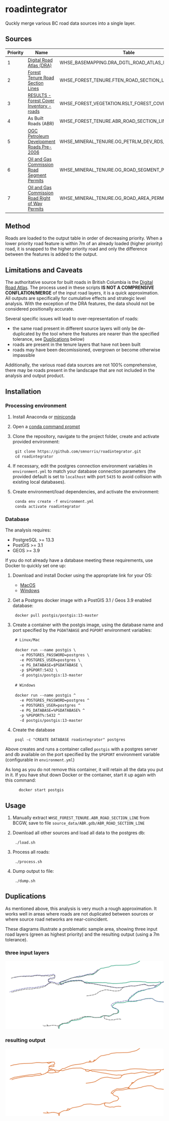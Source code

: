 # roadintegrator

Quckly merge various BC road data sources into a single layer.

## Sources


|Priority | Name                        | Table                        |
|---------|-----------------------------|------------------------------|
| 1 |[Digital Road Atlas (DRA)](https://catalogue.data.gov.bc.ca/dataset/digital-road-atlas-dra-master-partially-attributed-roads) | WHSE_BASEMAPPING.DRA_DGTL_ROAD_ATLAS_MPAR_SP |
| 2 | [Forest Tenure Road Section Lines](https://catalogue.data.gov.bc.ca/dataset/forest-tenure-road-section-lines) | WHSE_FOREST_TENURE.FTEN_ROAD_SECTION_LINES_SVW |
| 3 | [RESULTS - Forest Cover Inventory - roads](https://catalogue.data.gov.bc.ca/dataset/results-forest-cover-inventory) | WHSE_FOREST_VEGETATION.RSLT_FOREST_COVER_INV_SVW |
| 4 | As Built Roads (ABR) | WHSE_FOREST_TENURE.ABR_ROAD_SECTION_LINE |
| 5 | [OGC Petroleum Development Roads Pre-2006](https://catalogue.data.gov.bc.ca/dataset/ogc-petroleum-development-roads-pre-2006-public-version) | WHSE_MINERAL_TENURE.OG_PETRLM_DEV_RDS_PRE06_PUB_SP |
| 6 | [Oil and Gas Commission Road Segment Permits](https://catalogue.data.gov.bc.ca/dataset/oil-and-gas-commission-road-segment-permits) | WHSE_MINERAL_TENURE.OG_ROAD_SEGMENT_PERMIT_SP |
| 7 | [Oil and Gas Commission Road Right of Way Permits](https://catalogue.data.gov.bc.ca/dataset/oil-and-gas-commission-road-right-of-way-permits) | WHSE_MINERAL_TENURE.OG_ROAD_AREA_PERMIT_SP |

## Method

Roads are loaded to the output table in order of decreasing priority. When a lower priority road feature is within 7m of an already loaded (higher priority) road, it is snapped to the higher priority road and only the difference between the features is added to the output.

## Limitations and Caveats

The authoritative source for built roads in British Columbia is the [Digital Road Atlas](https://catalogue.data.gov.bc.ca/dataset/digital-road-atlas-dra-master-partially-attributed-roads). The process used in these scripts **IS NOT A COMPRENSIVE CONFLATION/MERGE** of the input road layers, it is a quick approximation. All outputs are specifically for cumulative effects and strategic level analysis. With the exception of the DRA features, the data should not be considered positionally accurate.

Several specific issues will lead to over-representation of roads:

- the same road present in different source layers will only be de-duplicated by the tool where the features are nearer than the specified tolerance, see [Duplications](#Duplications) below)
- roads are present in the tenure layers that have not been built
- roads may have been decomissioned, overgrown or become otherwise impassible

Additionally, the various road data sources are not 100% comprehensive, there may be roads present in the landscape that are not included in the analysis and output product.


## Installation

### Processing environment

1. Install Anaconda or [miniconda](https://docs.conda.io/en/latest/miniconda.html)

2. Open a [conda command prompt](https://docs.conda.io/projects/conda/en/latest/user-guide/getting-started.html)

3. Clone the repository, navigate to the project folder, create and activate provided environment:

        git clone https://github.com/smnorris/roadintegrator.git
        cd roadintegrator

4. If necessary, edit the postgres connection environment variables in `environment.yml` to match your database connection parameters (the provided default is set to `localhost` with port `5435` to avoid collision with existing local databases).

5. Create environment/load dependencies, and activate the environment:

        conda env create -f environment.yml
        conda activate roadintegrator

### Database

The analysis requires:

- PostgreSQL >= 13.3
- PostGIS >= 3.1
- GEOS >= 3.9

If you do not already have a database meeting these requirements, use Docker to quickly set one up:

1. Download and install Docker using the appropriate link for your OS:
    - [MacOS](https://download.docker.com/mac/stable/Docker.dmg)
    - [Windows](https://download.docker.com/win/stable/Docker%20Desktop%20Installer.exe)

2. Get a Postgres docker image with a PostGIS 3.1 / Geos 3.9 enabled database:

        docker pull postgis/postgis:13-master

3. Create a container with the postgis image, using the database name and port specified by the `PGDATABASE` and `PGPORT` environment variables:

        # Linux/Mac

        docker run --name postgis \
          -e POSTGRES_PASSWORD=postgres \
          -e POSTGRES_USER=postgres \
          -e PG_DATABASE=$PGDATABASE \
          -p $PGPORT:5432 \
          -d postgis/postgis:13-master

        # Windows

        docker run --name postgis ^
          -e POSTGRES_PASSWORD=postgres ^
          -e POSTGRES_USER=postgres ^
          -e PG_DATABASE=%PGDATABASE% ^
          -p %PGPORT%:5432 ^
          -d postgis/postgis:13-master

4. Create the database

        psql -c "CREATE DATABASE roadintegrator" postgres

Above creates and runs a container called `postgis` with a postgres server and db available on the port specified by the `$PGPORT` environment variable (configurable in `environment.yml`)

As long as you do not remove this container, it will retain all the data you put in it. If you have shut down Docker or the container, start it up again with this command:

          docker start postgis

## Usage

1. Manually extract `WHSE_FOREST_TENURE.ABR_ROAD_SECTION_LINE` from BCGW, save to file `source_data/ABR.gdb/ABR_ROAD_SECTION_LINE`

2. Download all other sources and load all data to the postgres db:

        ./load.sh

3. Process all roads:

        ./process.sh

4. Dump output to file:

        ./dump.sh


## Duplications
As mentioned above, this analysis is very much a rough approximation. It works well in areas where roads are not duplicated between sources or where source road networks are near-coincident.

These diagrams illustrate a problematic sample area, showing three input road layers (green as highest priority) and the resulting output (using a 7m tolerance).

### three input layers
![inputs](img/roadintegrator_inputs.png)

### resulting output
![inputs](img/roadintegrator_output.png)


